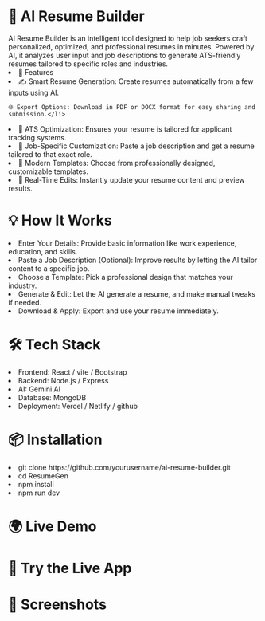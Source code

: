 <h1>🧠 AI Resume Builder</h1>
<div>
    AI Resume Builder is an intelligent tool designed to help job seekers craft personalized, optimized, and professional resumes in minutes. Powered by AI, it analyzes user input and job descriptions to generate ATS-friendly resumes tailored to specific roles and industries.
</div>
<li>🚀 Features</li>
<li>
    ✍️ Smart Resume Generation: Create resumes automatically from a few inputs using AI.
    
    
    
    
   
  
    
    🌐 Export Options: Download in PDF or DOCX format for easy sharing and submission.</li>
<li>📄 ATS Optimization: Ensures your resume is tailored for applicant tracking systems.</li>
<li>🎯 Job-Specific Customization: Paste a job description and get a resume tailored to that exact role.
</li>
<li> 🎨 Modern Templates: Choose from professionally designed, customizable templates.
</li>
<li>  🔁 Real-Time Edits: Instantly update your resume content and preview results.</li>


<h1>💡 How It Works</h1>
<li>Enter Your Details: Provide basic information like work experience, education, and skills.</li>

<li>Paste a Job Description (Optional): Improve results by letting the AI tailor content to a specific job.</li>

<li>Choose a Template: Pick a professional design that matches your industry.</li>

<li>Generate & Edit: Let the AI generate a resume, and make manual tweaks if needed.</li>

<li>Download & Apply: Export and use your resume immediately.</li>

<h1>🛠️ Tech Stack</h1>
<li>Frontend: React / vite / Bootstrap</li>

<li>Backend: Node.js / Express </li>

<li>AI: Gemini AI</li>

<li>Database: MongoDB</li>

<li>Deployment: Vercel / Netlify / github</li>

<h1>📦 Installation</h1>

<li>git clone https://github.com/yourusername/ai-resume-builder.git</li>
<li>cd ResumeGen</li>
<li>npm install</li>
<li>npm run dev</li>
<h1>🌍 Live Demo</h1>
<h1>🔗 Try the Live App</h1>

<h1>📸 Screenshots</h1>
